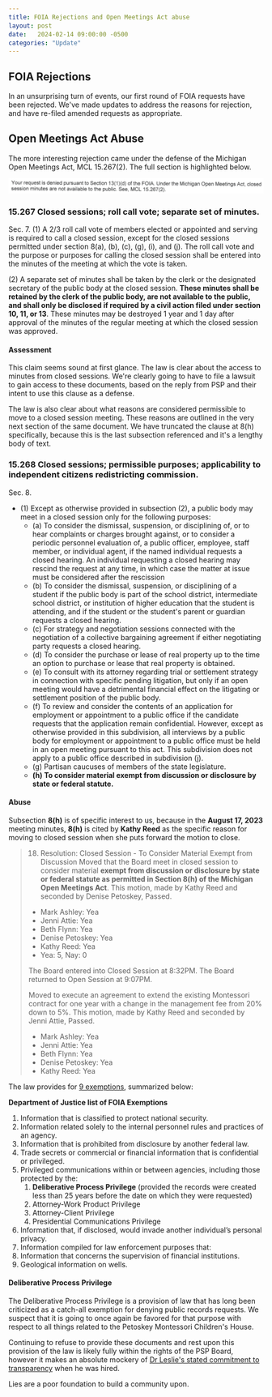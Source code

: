 ```yaml
---
title: FOIA Rejections and Open Meetings Act abuse
layout: post
date:   2024-02-14 09:00:00 -0500
categories: "Update"
---
```


## FOIA Rejections

In an unsurprising turn of events, our first round of FOIA requests have been rejected. We've made updates to address the reasons for rejection, and have re-filed amended requests as appropriate.

## Open Meetings Act Abuse

The more interesting rejection came under the defense of the Michigan Open Meetings Act, MCL 15.267(2). The full section is highlighted below.

![Your request is denied pursuant to Section 13(1)(3) of the FOIA](/assets/images/foia_rejection_MCL15.267.2.png)

### 15.267 Closed sessions; roll call vote; separate set of minutes.

Sec. 7. (1) A 2/3 roll call vote of members elected or appointed and serving is required to call a closed session, except for the closed sessions permitted under section 8(a), (b), (c), (g), (i), and (j). The roll call vote and the purpose or purposes for calling the closed session shall be entered into the minutes of the meeting at which the vote is taken.

(2) A separate set of minutes shall be taken by the clerk or the designated secretary of the public body at the closed session. **These minutes shall be retained by the clerk of the public body, are not available to the public, and shall only be disclosed if required by a civil action filed under section 10, 11, or 13**. These minutes may be destroyed 1 year and 1 day after approval of the minutes of the regular meeting at which the closed session was approved.

#### Assessment

This claim seems sound at first glance. The law is clear about the access to minutes from closed sessions. We're clearly going to have to file a lawsuit to gain access to these documents, based on the reply from PSP and their intent to use this clause as a defense.

The law is also clear about what reasons are considered permissible to move to a closed session meeting. These reasons are outlined in the very next section of the same document. We have truncated the clause at 8(h) specifically, because this is the last subsection referenced and it's a lengthy body of text.


### 15.268 Closed sessions; permissible purposes; applicability to independent citizens redistricting commission.
Sec. 8.
- (1) Except as otherwise provided in subsection (2), a public body may meet in a closed session only for the following purposes:
	- (a) To consider the dismissal, suspension, or disciplining of, or to hear complaints or charges brought against, or to consider a periodic personnel evaluation of, a public officer, employee, staff member, or individual agent, if the named individual requests a closed hearing. An individual requesting a closed hearing may rescind the request at any time, in which case the matter at issue must be considered after the rescission
	- (b) To consider the dismissal, suspension, or disciplining of a student if the public body is part of the school district, intermediate school district, or institution of higher education that the student is attending, and if the student or the student's parent or guardian requests a closed hearing.
	- (c) For strategy and negotiation sessions connected with the negotiation of a collective bargaining agreement if either negotiating party requests a closed hearing.
	- (d) To consider the purchase or lease of real property up to the time an option to purchase or lease that real property is obtained.
	- (e) To consult with its attorney regarding trial or settlement strategy in connection with specific pending litigation, but only if an open meeting would have a detrimental financial effect on the litigating or settlement position of the public body.
	-	(f) To review and consider the contents of an application for employment or appointment to a public office if the candidate requests that the application remain confidential. However, except as otherwise provided in this subdivision, all interviews by a public body for employment or appointment to a public office must be held in an open meeting pursuant to this act. This subdivision does not apply to a public office described in subdivision (j).
	- (g) Partisan caucuses of members of the state legislature.
	- **(h) To consider material exempt from discussion or disclosure by state or federal statute.**

#### Abuse

Subsection **8(h)** is of specific interest to us, because in the **August 17, 2023** meeting minutes, **8(h)** is cited by **Kathy Reed** as the specific reason for moving to closed session when she puts forward the motion to close.

> 18. Resolution: Closed Session - To Consider Material Exempt from Discussion
> Moved that the Board meet in closed session to consider material **exempt from
discussion or disclosure by state or federal statute as permitted in Section 8(h) of the Michigan Open Meetings Act**. This motion, made by Kathy Reed and seconded by
> Denise Petoskey, Passed.
> - Mark Ashley: Yea
> - Jenni Attie: Yea
> - Beth Flynn: Yea
> - Denise Petoskey: Yea
> - Kathy Reed: Yea
> - Yea: 5, Nay: 0
>
> The Board entered into Closed Session at 8:32PM.
> The Board returned to Open Session at 9:07PM.
>
> Moved to execute an agreement to extend the existing Montessori contract for one year with a change in the management fee from 20% down to 5%. This motion, made by Kathy Reed and seconded by Jenni Attie, Passed.
>
> - Mark Ashley: Yea
> - Jenni Attie: Yea
> - Beth Flynn: Yea
> - Denise Petoskey: Yea
> - Kathy Reed: Yea

The law provides for [9 exemptions](https://www.justice.gov/d9/what_are_the_9_foia_exemptions.pdf), summarized below:

**Department of Justice list of FOIA Exemptions**
1. Information that is classified to protect national security.
2. Information related solely to the internal personnel rules and practices of an agency.
3. Information that is prohibited from disclosure by another federal law.
4. Trade secrets or commercial or financial information that is confidential or privileged.
5. Privileged communications within or between agencies, including those protected by the:
	1. **Deliberative Process Privilege** (provided the records were created less than 25 years before the date on which they were requested)
	2. Attorney-Work Product Privilege
	3. Attorney-Client Privilege
	4. Presidential Communications Privilege
6. Information that, if disclosed, would invade another individual’s personal privacy.
7. Information compiled for law enforcement purposes that:
8. Information that concerns the supervision of financial institutions.
9. Geological information on wells.

#### Deliberative Process Privilege

The Deliberative Process Privilege is a provision of law that has long been criticized as a catch-all exemption for denying public records requests. We suspect that it is going to once again be favored for that purpose with respect to all things related to the Petoskey Montessori Children's House.

Continuing to refuse to provide these documents and rest upon this provision of the law is likely fully within the rights of the PSP Board, however it makes an absolute mockery of [Dr Leslie's stated commitment to transparency](_pages/pspstaff/jeff_leslie.html#quoting-the-article) when he was hired.

Lies are a poor foundation to build a community upon.